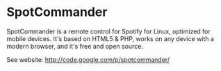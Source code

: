 SpotCommander
=============

SpotCommander is a remote control for Spotify for Linux, optimized for mobile devices. It's based on HTML5 & PHP, works on any device with a modern browser, and it's free and open source.

See website: http://code.google.com/p/spotcommander/
